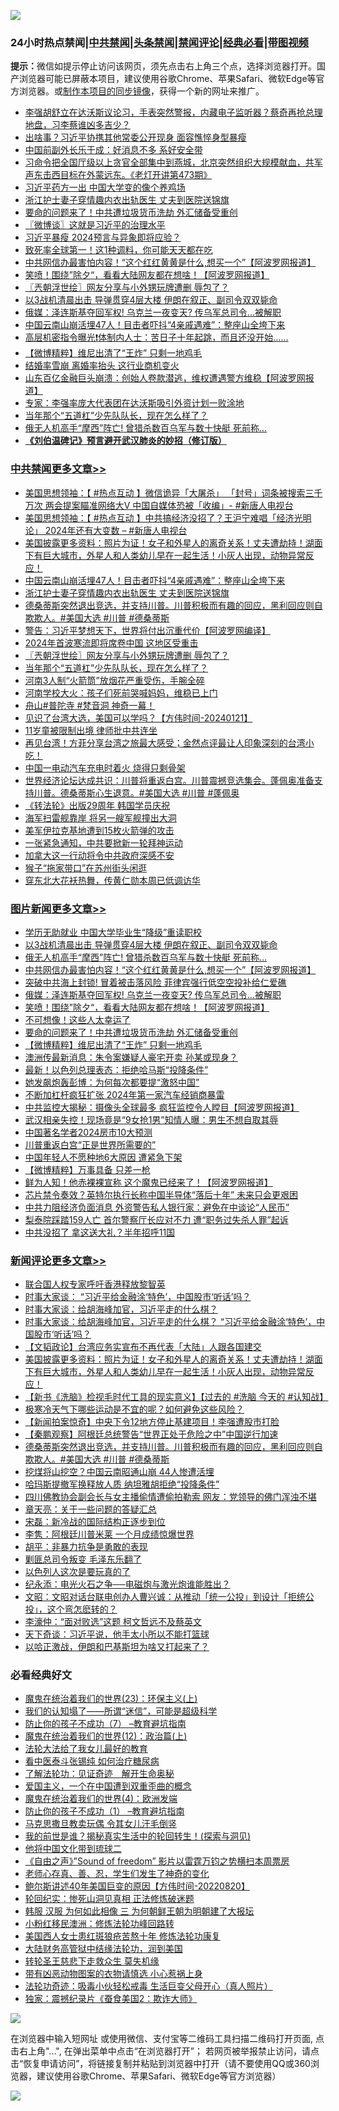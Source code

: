 ![](https://raw.githubusercontent.com/jsvpn/jsproxy/dev/64photo/fqnews-qr.jpg)

<div id="tt">
<h3>24小时热点禁闻|<a href="#%E4%B8%AD%E5%85%B1%E7%A6%81%E9%97%BB%E6%9B%B4%E5%A4%9A%E6%96%87%E7%AB%A0">中共禁闻</a>|<a href="#%E5%9B%BE%E7%89%87%E6%96%B0%E9%97%BB%E6%9B%B4%E5%A4%9A%E6%96%87%E7%AB%A0">头条禁闻</a>|<a href="#%E6%96%B0%E9%97%BB%E8%AF%84%E8%AE%BA%E6%9B%B4%E5%A4%9A%E6%96%87%E7%AB%A0">禁闻评论|<a href="#%E5%BF%85%E7%9C%8B%E7%BB%8F%E5%85%B8%E5%A5%BD%E6%96%87">经典必看</a>|<a href="https://fan1.xyz/3" target="_blank">带图视频</a></h3>
<div><b>提示：</b>微信如提示停止访问该网页，须先点击右上角三个点，选择浏览器打开。国产浏览器可能已屏蔽本项目，建议使用谷歌Chrome、苹果Safari、微软Edge等官方浏览器。或<a href="%E5%88%B6%E4%BD%9Cgit%E7%A6%81%E9%97%BB%E9%95%9C%E5%83%8F.md">制作本项目的同步镜像</a>，获得一个新的网址来推广。</div>
<ul>

<li><a href="/comments/20240122/1990966.md">李强胡舒立在达沃斯议论习，手表突然警报，内藏电子监听器？蔡奇再抢总理地盘，习李蔡谁凶多吉少？</a></li>
<li><a href="/baitai/20240122/1991159.md">出啥事？习近平协携其他常委公开现身 面容憔悴身型暴瘦</a></li>
<li><a href="/headline/20240122/1990924.md">中国前副外长乐于成：好消息不多 系好安全带</a></li>
<li><a href="/sohnews/20240122/1991057.md">习命令把全国厅级以上贪官全部集中到燕城，北京突然组织大规模献血，共军声东击西目标在外蒙远东。《老灯开讲第473期》</a></li>
<li><a href="/comments/20240122/1990973.md">习近平药方一出 中国大学变的像个养鸡场</a></li>
<li><a href="/cbnews/20240122/1991126.md">浙江护士妻子穿情趣内衣出轨医生 丈夫到医院送锦旗</a></li>
<li><a href="/topimagenews/20240122/1991050.md">要命的问题来了！中共遭垃圾货币洗劫 外汇储备受重创</a></li>
<li><a href="/ssgc/20240122/1991034.md">〖微博谈〗这就是习近平的治理水平</a></li>
<li><a href="/ccpdope/20240122/1991084.md">习近平暴瘦 2024预言与异象即将应验？</a></li>
<li><a href="/health/20240122/1990956.md">致死率全球第一！这1种调料，你可能天天都在吃</a></li>
<li><a href="/topimagenews/20240122/1991125.md">中共网信办最害怕内容！“这个红红黄黄是什么,想买一个”【阿波罗网报道】</a></li>
<li><a href="/topimagenews/20240122/1991102.md">笑喷！围绕”除夕“，看看大陆网友都在想啥！【阿波罗网报道】</a></li>
<li><a href="/cbnews/20240122/1991058.md">〖兲朝浮世绘〗网友分享与小外甥玩牌遭删 辱包了？</a></li>
<li><a href="/topimagenews/20240122/1991157.md">以3战机清晨出击 导弹贯穿4层大楼 伊朗在叙正、副司令双双毙命</a></li>
<li><a href="/topimagenews/20240122/1991114.md">俄媒：泽连斯基夺回军权! 乌克兰一夜变天? 传乌军总司令...被解职</a></li>
<li><a href="/cbnews/20240122/1991158.md">中国云南山崩活埋47人！目击者吓抖“4亲戚遇难”：整座山全垮下来</a></li>
<li><a href="/sohnews/20240122/1991189.md">高层机密指令曝光❗️体制内人士：苦日子十年起跳，而且还没开始……</a></li>
<li><a href="/topimagenews/20240122/1991049.md">【微博精粹】维尼出清了“王炸” 只剩一地鸡毛</a></li>
<li><a href="/baitai/20240122/1990923.md">结婚率雪崩 离婚率抬头 这行业商机变火</a></li>
<li><a href="/finance/20240122/1991103.md">山东百亿金融巨头崩溃：创始人卷款潜逃，维权遭遇警方维稳【阿波罗网报道】</a></li>
<li><a href="/baitai/20240122/1991145.md">专家：李强率庞大代表团在达沃斯吸引外资计划一败涂地</a></li>
<li><a href="/cbnews/20240122/1991020.md">当年那个“五道杠”少先队队长，现在怎么样了？</a></li>
<li><a href="/topimagenews/20240122/1991156.md">俄无人机高手“摩西”阵亡! 曾猎杀数百乌军与数十快艇 死前称...</a></li>
<li><b><a href="/comments/20200207/1272816.md" target="_blank">《刘伯温碑记》预言避开武汉肺炎的妙招（修订版）</a></b></li>
</ul>
</div>

<div class="catlist">
<h3><a href="/cbnews/" target="_blank">中共禁闻</a><span><a href="/cbnews/" target="_blank" rel="nofollow">更多文章>></a></span></h3>
<ul>
<li><a href="/cbnews/20240123/1991317.md" target="_blank">美国思想领袖：【 #热点互动 】微信诡异「大屠杀」 「封号」词条被搜索三千万次 两会提案瞄准网络大V 中国自媒体恐被「收编」- #新唐人电视台</a></li>
<li><a href="/cbnews/20240123/1991316.md" target="_blank">美国思想领袖：【 #热点互动 】中共搞经济没招了？王沪宁难唱「经济光明论」 2024年还有大变数 &#8211; #新唐人电视台</a></li>
<li><a href="/comments/20240122/1991179.md" target="_blank">美国披露更多资料：照片为证！女子和外星人的离奇关系！丈夫遭劫持！湖面下有巨大城市，外星人和人类幼儿早在一起生活！小灰人出现，动物异常反应！</a></li>
<li><a href="/cbnews/20240122/1991158.md" target="_blank">中国云南山崩活埋47人！目击者吓抖“4亲戚遇难”：整座山全垮下来</a></li>
<li><a href="/cbnews/20240122/1991126.md" target="_blank">浙江护士妻子穿情趣内衣出轨医生 丈夫到医院送锦旗</a></li>
<li><a href="/comments/20240122/1991087.md" target="_blank">德桑蒂斯突然退出竞选，并支持川普。川普积极而有趣的回应，黑利回应则自欺欺人。#美国大选 #川普 #德桑蒂斯</a></li>
<li><a href="/cbnews/20240122/1991080.md" target="_blank">警告：习近平梦想天下，世界将付出沉重代价【阿波罗网编译】</a></li>
<li><a href="/cbnews/20240122/1991061.md" target="_blank">2024年首波寒流即将席卷中国 这地区受重击</a></li>
<li><a href="/cbnews/20240122/1991058.md" target="_blank">〖兲朝浮世绘〗网友分享与小外甥玩牌遭删 辱包了？</a></li>
<li><a href="/cbnews/20240122/1991020.md" target="_blank">当年那个“五道杠”少先队队长，现在怎么样了？</a></li>
<li><a href="/cbnews/20240122/1990998.md" target="_blank">河南3人制“火箭筒”放烟花严重受伤，手腕全碎</a></li>
<li><a href="/cbnews/20240122/1990997.md" target="_blank">河南学校大火：孩子们死前哭喊妈妈，维稳已上门</a></li>
<li><a href="/comments/20240122/1990950.md" target="_blank">舟山#普陀寺 #梵音洞 神奇一幕！</a></li>
<li><a href="/comments/20240122/1990930.md" target="_blank">见识了台湾大选，美国可以学吗？【方伟时间-20240121】</a></li>
<li><a href="/cbnews/20240122/1990894.md" target="_blank">11岁童被限制出境 律师批中共连坐</a></li>
<li><a href="/comments/20240122/1990883.md" target="_blank">再见台湾！方菲分享台湾之旅最大感受；金然点评最让人印象深刻的台湾小吃！</a></li>
<li><a href="/cbnews/20240122/1990882.md" target="_blank">中国一电动汽车充电时着火 烧得只剩骨架</a></li>
<li><a href="/comments/20240121/1990856.md" target="_blank">世界经济论坛达成共识：川普将重返白宫。川普震撼竞选集会。蓬佩奥准备支持川普。德桑蒂斯心生退意。#美国大选 #川普 #蓬佩奥</a></li>
<li><a href="/cbnews/20240121/1990787.md" target="_blank">《转法轮》出版29周年 韩国学员庆祝</a></li>
<li><a href="/cbnews/20240121/1990657.md" target="_blank">海军扫雷舰靠岸 将另一艘军舰撞出大洞</a></li>
<li><a href="/cbnews/20240121/1990656.md" target="_blank">美军伊拉克基地遭到15枚火箭弹的攻击</a></li>
<li><a href="/cbnews/20240121/1990655.md" target="_blank">一张紧急通知，中共要掀新一轮拜神运动</a></li>
<li><a href="/cbnews/20240121/1990654.md" target="_blank">加拿大这一行动将令中共政府深感不安</a></li>
<li><a href="/cbnews/20240121/1990653.md" target="_blank">猴子“拖家带口”在苏州街头闲逛</a></li>
<li><a href="/cbnews/20240121/1990652.md" target="_blank">穿东北大花袄热舞，传黄仁勋本周已低调访华</a></li>

</ul>
</div>
<div class="catlist">
<h3><a href="/topimagenews/" target="_blank">图片新闻</a><span><a href="/topimagenews/" target="_blank" rel="nofollow">更多文章>></a></span></h3>
<ul>
<li><a href="/topimagenews/20240123/1991265.md" target="_blank">学历无助就业 中国大学毕业生“降级”重读职校</a></li>
<li><a href="/topimagenews/20240122/1991157.md" target="_blank">以3战机清晨出击 导弹贯穿4层大楼 伊朗在叙正、副司令双双毙命</a></li>
<li><a href="/topimagenews/20240122/1991156.md" target="_blank">俄无人机高手“摩西”阵亡! 曾猎杀数百乌军与数十快艇 死前称&#8230;</a></li>
<li><a href="/topimagenews/20240122/1991125.md" target="_blank">中共网信办最害怕内容！“这个红红黄黄是什么,想买一个”【阿波罗网报道】</a></li>
<li><a href="/topimagenews/20240122/1991115.md" target="_blank">突破中共海上封锁! 冒着被击落风险 菲律宾强行低空空投补给仁爱礁</a></li>
<li><a href="/topimagenews/20240122/1991114.md" target="_blank">俄媒：泽连斯基夺回军权! 乌克兰一夜变天? 传乌军总司令&#8230;被解职</a></li>
<li><a href="/topimagenews/20240122/1991102.md" target="_blank">笑喷！围绕”除夕“，看看大陆网友都在想啥！【阿波罗网报道】</a></li>
<li><a href="/topimagenews/20240122/1991060.md" target="_blank">不可想像！这些人太幸运了</a></li>
<li><a href="/topimagenews/20240122/1991050.md" target="_blank">要命的问题来了！中共遭垃圾货币洗劫 外汇储备受重创</a></li>
<li><a href="/topimagenews/20240122/1991049.md" target="_blank">【微博精粹】维尼出清了“王炸” 只剩一地鸡毛</a></li>
<li><a href="/topimagenews/20240122/1991037.md" target="_blank">澳洲传最新消息：朱令案嫌疑人豪宅开卖 孙某或现身？</a></li>
<li><a href="/topimagenews/20240122/1991036.md" target="_blank">最新！以色列总理表态：拒绝哈马斯“投降条件”</a></li>
<li><a href="/topimagenews/20240122/1991019.md" target="_blank">她发飙炮轰彭博：为何每次都要提“激怒中国”</a></li>
<li><a href="/topimagenews/20240122/1990968.md" target="_blank">不断加杠杆疯狂扩张 2024年第一家汽车经销商暴雷</a></li>
<li><a href="/topimagenews/20240121/1990645.md" target="_blank">中共监控大揭秘：摄像头全球最多 疯狂监控令人瞠目【阿波罗网报道】</a></li>
<li><a href="/topimagenews/20240121/1990644.md" target="_blank">武汉相亲失控！现场竟是“9女抢1男”知情人曝：男生不想自取其辱</a></li>
<li><a href="/topimagenews/20240121/1990643.md" target="_blank">中国著名学者2024房市10大预测</a></li>
<li><a href="/topimagenews/20240121/1990642.md" target="_blank">川普重返白宫“正是世界所需要的”</a></li>
<li><a href="/topimagenews/20240121/1990641.md" target="_blank">中国年轻人不愿种地6大原因 遭紧急下架</a></li>
<li><a href="/topimagenews/20240121/1990640.md" target="_blank">【微博精粹】万事具备 只差一枪</a></li>
<li><a href="/topimagenews/20240120/1990466.md" target="_blank">鲜为人知！他赤裸裸宣称 这个魔鬼已经来了！【阿波罗网报道】</a></li>
<li><a href="/topimagenews/20240120/1990455.md" target="_blank">芯片禁令奏效？英特尔执行长称中国半导体“落后十年” 未来只会更艰困</a></li>
<li><a href="/topimagenews/20240120/1990451.md" target="_blank">中共力阻经济负面消息 外资警告私人银行家：避免在中谈论“人民币”</a></li>
<li><a href="/topimagenews/20240120/1990450.md" target="_blank">梨泰院踩踏159人亡 首尔警察厅长应对不力 遭“职务过失杀人罪”起诉</a></li>
<li><a href="/topimagenews/20240120/1990366.md" target="_blank">中共没招了 拿这送大礼？半年招呼11国</a></li>

</ul>
</div>
<div class="catlist">
<h3><a href="/comments/" target="_blank">新闻评论</a><span><a href="/comments/" target="_blank" rel="nofollow">更多文章>></a></span></h3>
<ul>
<li><a href="/comments/20240123/1991314.md" target="_blank">联合国人权专家呼吁香港释放黎智英</a></li>
<li><a href="/comments/20240122/1991231.md" target="_blank">时事大家谈：&#160;“习近平给金融涂‘特色’，中国股市‘听话’吗？</a></li>
<li><a href="/comments/20240122/1991230.md" target="_blank">时事大家谈：给胡海峰加官，习近平走的什么棋？</a></li>
<li><a href="/comments/20240122/1991223.md" target="_blank">时事大家谈：给胡海峰加官，习近平走的什么棋？&#160;“习近平给金融涂‘特色’，中国股市‘听话’吗？</a></li>
<li><a href="/comments/20240122/1991221.md" target="_blank">【文韬政论】台湾应务实宣布不再代表「大陆」人跟各国建交</a></li>
<li><a href="/comments/20240122/1991179.md" target="_blank">美国披露更多资料：照片为证！女子和外星人的离奇关系！丈夫遭劫持！湖面下有巨大城市，外星人和人类幼儿早在一起生活！小灰人出现，动物异常反应！</a></li>
<li><a href="/comments/20240122/1991142.md" target="_blank">【新书《洗脑》检视毛时代工具的现实意义】【过去的 #洗脑 今天的 #认知战】</a></li>
<li><a href="/comments/20240122/1991097.md" target="_blank">极寒冷天气下哪些运动是不宜的呢？如何避免这些风险？</a></li>
<li><a href="/comments/20240122/1991096.md" target="_blank">【新闻拍案惊奇】中央下令12地方停止基建项目！李强遭股市打脸</a></li>
<li><a href="/comments/20240122/1991095.md" target="_blank">【秦鹏观察】阿根廷总统警告“世界正处于危险之中”中国逆行加速</a></li>
<li><a href="/comments/20240122/1991087.md" target="_blank">德桑蒂斯突然退出竞选，并支持川普。川普积极而有趣的回应，黑利回应则自欺欺人。#美国大选 #川普 #德桑蒂斯</a></li>
<li><a href="/comments/20240122/1991081.md" target="_blank">挖煤将山挖空？中国云南昭通山崩 44人惨遭活埋</a></li>
<li><a href="/comments/20240122/1991079.md" target="_blank">哈玛斯提撤军换释放人质 纳坦雅胡拒绝“投降条件”</a></li>
<li><a href="/comments/20240122/1991078.md" target="_blank">四川佛教协会副会长与女主播偷情遭偷拍勒索 网友：党领导的佛门浑浊不堪</a></li>
<li><a href="/comments/20240122/1991017.md" target="_blank">章天亮：关于一些问题的答疑汇总</a></li>
<li><a href="/comments/20240122/1991063.md" target="_blank">宋磊：新冷战的国际结构正逐步到位</a></li>
<li><a href="/comments/20240122/1991055.md" target="_blank">李隽：阿根廷川普米莱 一个月成绩惊爆世界</a></li>
<li><a href="/comments/20240122/1991054.md" target="_blank">胡平：非暴力抗争是勇敢的表现</a></li>
<li><a href="/comments/20240122/1991039.md" target="_blank">剿匪总司令叛变 毛泽东乐翻了</a></li>
<li><a href="/comments/20240122/1991023.md" target="_blank">以色列人这次是要玩真的了</a></li>
<li><a href="/comments/20240122/1991022.md" target="_blank">纪永添：电光火石之争──电磁炮与激光炮谁能胜出？</a></li>
<li><a href="/comments/20240122/1991018.md" target="_blank">文昭：文昭对话台联电创办人曹兴诚：从推动「统一公投」到设计「拒统公投」，这个弯怎麽转的？</a></li>
<li><a href="/comments/20240122/1991003.md" target="_blank">李濠仲：“面对败选”这题 柯文哲远不及蔡英文</a></li>
<li><a href="/comments/20240122/1991002.md" target="_blank">天下奇谈：习近平说，他手太小所以不能打篮球</a></li>
<li><a href="/comments/20240122/1990986.md" target="_blank">以哈正激战，伊朗和巴基斯坦为啥又打起来了？</a></li>

</ul>
</div>

<div class="catlist">
<h3>必看经典好文</h3>
<ul>
<li><a href="/ssgc/20180904/993719.md" target="_blank">魔鬼在统治着我们的世界(23)：环保主义(上)</a></li>
<li><a href="/sohnews/20161029/607205.md" target="_blank">我们的认知塌了——所谓“迷信”，可能是超级科学</a></li>
<li><a href="/comments/20230922/1901294.md" target="_blank">防止你的孩子不成功（7） &#8211;教育避坑指南</a></li>
<li><a href="/topimagenews/20180601/951286.md" target="_blank">魔鬼在统治着我们的世界(12)：政治篇(上)</a></li>
<li><a href="/cbnews/20200516/1329218.md" target="_blank">法轮大法给了我女儿最好的教育</a></li>
<li><a href="/comments/20230423/1875655.md" target="_blank">看中医泰斗张锡纯 如何治疗糖尿病</a></li>
<li><a href="/comments/20200307/1289968.md" target="_blank">了解法轮功：见证奇迹　解开生命奥秘</a></li>
<li><a href="/comments/20210802/1598599.md" target="_blank">爱国主义，一个在中国遭到双重歪曲的概念</a></li>
<li><a href="/topimagenews/20180522/946266.md" target="_blank">魔鬼在统治着我们的世界(4)：欧洲发端</a></li>
<li><a href="/lifebaike/20230916/1934424.md" target="_blank">防止你的孩子不成功（1） &#8211;教育避坑指南</a></li>
<li><a href="/lifebaike/20180921/1001202.md" target="_blank">马克思撒旦教卖玩偶 令其女儿汗毛倒竖</a></li>
<li><a href="/comments/20200715/1359453.md" target="_blank">我的前世是谁？揭秘真实生活中的轮回转生！(探索与洞见)</a></li>
<li><a href="/bannedvideo/20220502/1727317.md" target="_blank">他将中国文化带到琉球二</a></li>
<li><a href="/comments/20230707/1905138.md" target="_blank">《自由之声》”Sound of freedom” 影片以雷霆万钧之势横扫本周票房</a></li>
<li><a href="/cbnews/20211221/1668847.md" target="_blank">老师心存真、善、忍，学生们发生了神奇的变化</a></li>
<li><a href="/bannedvideo/20220821/1774387.md" target="_blank">鲍尔斯讲述40年美国巨变的原因【方伟时间-20220820】</a></li>
<li><a href="/tculture/xiulian/20180114/885650.md" target="_blank">轮回纪实：惨死山洞见真相 正法修炼破迷题</a></li>
<li><a href="/bannedvideo/20220328/1710971.md" target="_blank">韩服 汉服 为何如此相像 三 为何朝鲜王朝为明朝建了大报坛</a></li>
<li><a href="/aomi/life/20210719/1589642.md" target="_blank">小粉红移民澳洲：修炼法轮功峰回路转</a></li>
<li><a href="/comments/20190126/1070164.md" target="_blank">美国西人女士患红斑狼疮苦熬十年 修炼法轮功康复</a></li>
<li><a href="/cbnews/20220713/1757692.md" target="_blank">大陆财务高管狱中结缘法轮功，润到美国</a></li>
<li><a href="/health/20141127/823595.md" target="_blank">转轮圣王慈悲下走救众生 莫失机缘</a></li>
<li><a href="/lifebaike/20180811/984246.md" target="_blank">带有凶恶动物图案的衣物请慎选 小心惹祸上身</a></li>
<li><a href="/comments/20220506/1729215.md" target="_blank">法轮功奇迹：吸毒小伙轻松戒毒 生活巨变父母开心（真人照片）</a></li>
<li><a href="/taiwannews/20210119/1470761.md" target="_blank">独家：震撼纪录片《蚕食美国2：欺诈大师》</a></li>

</ul>
</div>

![](https://raw.githubusercontent.com/jsvpn/jsproxy/dev/64photo/fqnews-qr.jpg)

在浏览器中输入短网址 或使用微信、支付宝等二维码工具扫描二维码打开页面, 点击右上角"...", 在弹出菜单中点击“在浏览器打开”； 若网页被举报禁止访问，请点击“恢复申请访问”，将链接复制并粘贴到浏览器中打开（请不要使用QQ或360浏览器，建议使用谷歌Chrome、苹果Safari、微软Edge等官方浏览器）

![](https://raw.githubusercontent.com/jsvpn/jsproxy/dev/64photo/wx.jpg)
